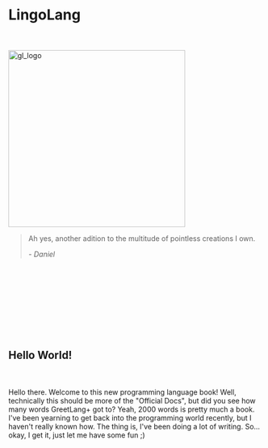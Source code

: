 # LingoLang

<br />
<br />

<img width="350" alt="gl_logo" src="https://user-images.githubusercontent.com/104099162/233204742-2e67a50f-dc65-4c34-b11c-e37bdeee3023.png">

<br />


>Ah yes, another adition to the multitude of pointless creations I own.
>
>  *- Daniel*


<br />
<br />
<br />
<br />
<br />
<br />
<br />
<br />

<h2>Hello World!</h2>

<br />
<br />
Hello there. Welcome to this new programming language book! Well, technically this should be more of the "Official Docs", but did you see how many words GreetLang+ got to? Yeah, 2000 words is pretty much a book.
<br />
I've been yearning to get back into the programming world recently, but I haven't really known how. The thing is, I've been doing a lot of writing. So... okay, I get it, just let me have some fun ;) 







